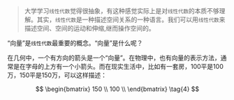> 大学学习`线性代数`觉得很抽象，有这种感觉实际上是对`线性代数`的本质不够理解。其实，`线性代数`是一种描述空间关系的一种语言。我们可以用`线性代数`来描述空间、空间的运动和伸缩,继而操作空间的。

“向量”是`线性代数`最重要的概念。“向量”是什么呢？

在几何中，一个有方向的箭头是一个“向量”。在物理中，也有向量的表示方法，通常是在字母的上方有一个小箭头。而在现实生活中，比如有一套房，100平是100万，150平是150万，可以这样描述：

$$
 \begin{bmatrix}
   150 \\
   100 \\
  \end{bmatrix} \tag{4}
$$

